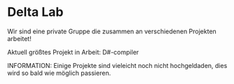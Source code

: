 # Delta Lab
Wir sind eine private Gruppe die zusammen an verschiedenen Projekten arbeitet!

Aktuell größtes Projekt in Arbeit: D#-compiler

INFORMATION: Einige Projekte sind vieleicht noch nicht hochgeldaden, dies wird so bald wie möglich passieren.
